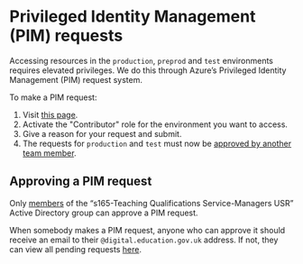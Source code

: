 # Privileged Identity Management (PIM) requests

Accessing resources in the `production`, `preprod` and `test` environments requires elevated
privileges. We do this through Azure’s Privileged Identity Management (PIM)
request system.

To make a PIM request:

1. Visit
   [this page](https://portal.azure.com/#blade/Microsoft_Azure_PIMCommon/ActivationMenuBlade/azurerbac).
2. Activate the "Contributor" role for the environment you want to access.
3. Give a reason for your request and submit.
4. The requests for `production` and `test` must now be
   [approved by another team member](#approving-a-pim-request).

## Approving a PIM request

Only
[members](https://portal.azure.com/#view/Microsoft_AAD_IAM/GroupDetailsMenuBlade/~/Members/groupId/c462b698-350b-4766-b09c-3f7a0943441c)
of the “s165-Teaching Qualifications Service-Managers USR” Active Directory
group can approve a PIM request.

When somebody makes a PIM request, anyone who can approve it should receive an
email to their `@digital.education.gov.uk` address. If not, they can view all
pending requests
[here](https://portal.azure.com/?Microsoft_Azure_PIMCommon=true#blade/Microsoft_Azure_PIMCommon/ApproveRequestMenuBlade/azurerbac).
